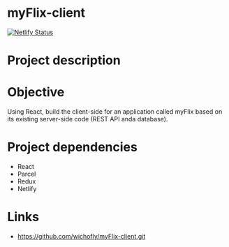 # myFlix-client
[![Netlify Status](https://api.netlify.com/api/v1/badges/16176b80-eb86-4008-b9cc-602ed608f070/deploy-status)](https://app.netlify.com/sites/wichoflix-client-react/deploys)

# Project description 


# Objective
Using React, build the client-side for an application called myFlix based on its existing server-side code (REST API anda database). 

# Project dependencies 
- React
- Parcel
- Redux
- Netlify

# Links 
- https://github.com/wichofly/myFlix-client.git